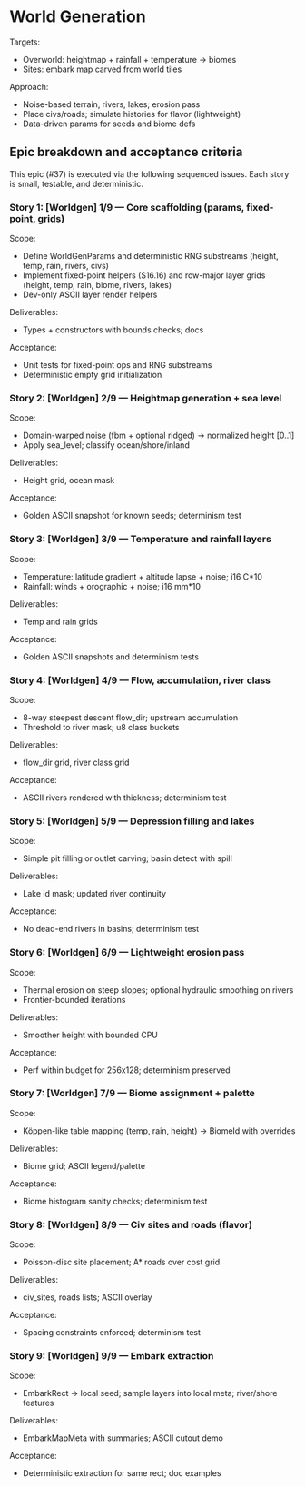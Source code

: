 # World Generation

Targets:

- Overworld: heightmap + rainfall + temperature -> biomes
- Sites: embark map carved from world tiles

Approach:

- Noise-based terrain, rivers, lakes; erosion pass
- Place civs/roads; simulate histories for flavor (lightweight)
- Data-driven params for seeds and biome defs

## Epic breakdown and acceptance criteria

This epic (#37) is executed via the following sequenced issues. Each story is small, testable, and deterministic.

### Story 1: [Worldgen] 1/9 — Core scaffolding (params, fixed-point, grids)

Scope:

- Define WorldGenParams and deterministic RNG substreams (height, temp, rain, rivers, civs)
- Implement fixed-point helpers (S16.16) and row-major layer grids (height, temp, rain, biome, rivers, lakes)
- Dev-only ASCII layer render helpers

Deliverables:

- Types + constructors with bounds checks; docs

Acceptance:

- Unit tests for fixed-point ops and RNG substreams
- Deterministic empty grid initialization

### Story 2: [Worldgen] 2/9 — Heightmap generation + sea level

Scope:

- Domain-warped noise (fbm + optional ridged) → normalized height [0..1]
- Apply sea_level; classify ocean/shore/inland

Deliverables:

- Height grid, ocean mask

Acceptance:

- Golden ASCII snapshot for known seeds; determinism test

### Story 3: [Worldgen] 3/9 — Temperature and rainfall layers

Scope:

- Temperature: latitude gradient + altitude lapse + noise; i16 C*10
- Rainfall: winds + orographic + noise; i16 mm*10

Deliverables:

- Temp and rain grids

Acceptance:

- Golden ASCII snapshots and determinism tests

### Story 4: [Worldgen] 4/9 — Flow, accumulation, river class

Scope:

- 8-way steepest descent flow_dir; upstream accumulation
- Threshold to river mask; u8 class buckets

Deliverables:

- flow_dir grid, river class grid

Acceptance:

- ASCII rivers rendered with thickness; determinism test

### Story 5: [Worldgen] 5/9 — Depression filling and lakes

Scope:

- Simple pit filling or outlet carving; basin detect with spill

Deliverables:

- Lake id mask; updated river continuity

Acceptance:

- No dead-end rivers in basins; determinism test

### Story 6: [Worldgen] 6/9 — Lightweight erosion pass

Scope:

- Thermal erosion on steep slopes; optional hydraulic smoothing on rivers
- Frontier-bounded iterations

Deliverables:

- Smoother height with bounded CPU

Acceptance:

- Perf within budget for 256x128; determinism preserved

### Story 7: [Worldgen] 7/9 — Biome assignment + palette

Scope:

- Köppen-like table mapping (temp, rain, height) → BiomeId with overrides

Deliverables:

- Biome grid; ASCII legend/palette

Acceptance:

- Biome histogram sanity checks; determinism test

### Story 8: [Worldgen] 8/9 — Civ sites and roads (flavor)

Scope:

- Poisson-disc site placement; A* roads over cost grid

Deliverables:

- civ_sites, roads lists; ASCII overlay

Acceptance:

- Spacing constraints enforced; determinism test

### Story 9: [Worldgen] 9/9 — Embark extraction

Scope:

- EmbarkRect → local seed; sample layers into local meta; river/shore features

Deliverables:

- EmbarkMapMeta with summaries; ASCII cutout demo

Acceptance:

- Deterministic extraction for same rect; doc examples
